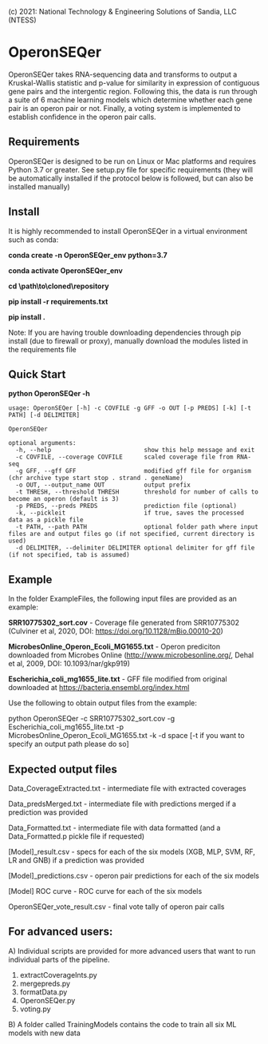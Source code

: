 (c) 2021: National Technology & Engineering Solutions of Sandia, LLC (NTESS)
# OperonSEQer

OperonSEQer takes RNA-sequencing data and transforms to output a Kruskal-Wallis statistic and p-value for similarity in expression of contiguous gene pairs and the intergentic region. Following this, the data is run through a suite of 6 machine learning models which determine whether each gene pair is an operon pair or not. Finally, a voting system is implemented to establish confidence in the operon pair calls. 


## Requirements

OperonSEQer is designed to be run on Linux or Mac platforms and requires Python 3.7 or greater. 
See setup.py file for specific requirements (they will be automatically installed if the protocol below is followed, but can also be installed manually)

## Install

It is highly recommended to install OperonSEQer in a virtual environment such as conda:

**conda create -n OperonSEQer_env python=3.7**

**conda activate OperonSEQer_env**

**cd \path\to\cloned\repository**

**pip install -r requirements.txt**

**pip install .**

Note: If you are having trouble downloading dependencies through pip install (due to firewall or proxy), manually download the modules listed in the requirements file

## Quick Start

**python OperonSEQer -h**

~~~
usage: OperonSEQer [-h] -c COVFILE -g GFF -o OUT [-p PREDS] [-k] [-t PATH] [-d DELIMITER]

OperonSEQer

optional arguments:
  -h, --help                          show this help message and exit
  -c COVFILE, --coverage COVFILE      scaled coverage file from RNA-seq
  -g GFF, --gff GFF                   modified gff file for organism (chr archive type start stop . strand . geneName)
  -o OUT, --output_name OUT           output prefix
  -t THRESH, --threshold THRESH       threshold for number of calls to become an operon (default is 3)
  -p PREDS, --preds PREDS             prediction file (optional)
  -k, --pickleit                      if true, saves the processed data as a pickle file
  -t PATH, --path PATH                optional folder path where input files are and output files go (if not specified, current directory is used)
  -d DELIMITER, --delimiter DELIMITER optional delimiter for gff file (if not specified, tab is assumed)
~~~

## Example

In the folder ExampleFiles, the following input files are provided as an example:

**SRR10775302_sort.cov** - Coverage file generated from SRR10775302 (Culviner et al, 2020, DOI: https://doi.org/10.1128/mBio.00010-20)

**MicrobesOnline_Operon_Ecoli_MG1655.txt** - Operon prediciton downloaded from Microbes Online (http://www.microbesonline.org/, Dehal et al, 2009, DOI: 10.1093/nar/gkp919)

**Escherichia_coli_mg1655_lite.txt** - GFF file modified from original downloaded at https://bacteria.ensembl.org/index.html

Use the following to obtain output files from the example:

python OperonSEQer -c SRR10775302_sort.cov -g Escherichia_coli_mg1655_lite.txt -p MicrobesOnline_Operon_Ecoli_MG1655.txt -k -d space [-t if you want to specify an output path please do so]

## Expected output files

Data_CoverageExtracted.txt - intermediate file with extracted coverages

Data_predsMerged.txt - intermediate file with predictions merged if a prediction was provided

Data_Formatted.txt - intermediate file with data formatted (and a Data_Formatted.p pickle file if requested)

[Model]_result.csv - specs for each of the six models (XGB, MLP, SVM, RF, LR and GNB) if a prediction was provided

[Model]_predictions.csv - operon pair predictions for each of the six models

[Model] ROC curve - ROC curve for each of the six models

OperonSEQer_vote_result.csv - final vote tally of operon pair calls

## For advanced users:

A)
Individual scripts are provided for more advanced users that want to run individual parts of the pipeline. 

1) extractCoverageInts.py
2) mergepreds.py
3) formatData.py
4) OperonSEQer.py
5) voting.py

B)
A folder called TrainingModels contains the code to train all six ML models with new data
